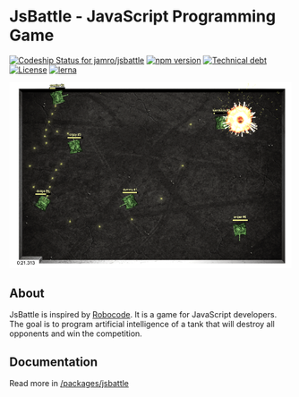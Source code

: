 # JsBattle - JavaScript Programming Game

[![Codeship Status for jamro/jsbattle](https://app.codeship.com/projects/3f7f0000-2534-0137-9e7b-528dbf034d80/status?branch=master)](https://app.codeship.com/projects/330165)
[![npm version](https://badge.fury.io/js/jsbattle.svg)](https://badge.fury.io/js/jsbattle)
[![Technical debt](https://sonarcloud.io/api/project_badges/measure?project=jamro-github%3Ajsbattle&metric=sqale_index)](https://sonarcloud.io/dashboard?id=jamro-github%3Ajsbattle)
[![License](https://img.shields.io/github/license/jamro/jsbattle.svg)](https://opensource.org/licenses/MIT)
[![lerna](https://img.shields.io/badge/maintained%20with-lerna-cc00ff.svg)](https://lernajs.io/)

![Screen shot](./packages/jsbattle-docs/docs/img/screenshot.png)

## About
JsBattle is inspired by [Robocode](http://robocode.sourceforge.net/). It is a game for JavaScript developers. The goal is to program artificial intelligence of a tank that will destroy all opponents and win the competition.

## Documentation
Read more in [/packages/jsbattle](./packages/jsbattle/README.md)
